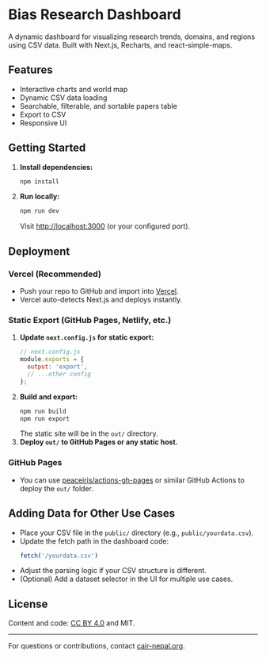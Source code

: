 # Bias Research Dashboard

A dynamic dashboard for visualizing research trends, domains, and regions using CSV data. Built with Next.js, Recharts, and react-simple-maps.

## Features
- Interactive charts and world map
- Dynamic CSV data loading
- Searchable, filterable, and sortable papers table
- Export to CSV
- Responsive UI

## Getting Started

1. **Install dependencies:**
   ```bash
   npm install
   ```
2. **Run locally:**
   ```bash
   npm run dev
   ```
   Visit [http://localhost:3000](http://localhost:3000) (or your configured port).

## Deployment

### Vercel (Recommended)
- Push your repo to GitHub and import into [Vercel](https://vercel.com/).
- Vercel auto-detects Next.js and deploys instantly.

### Static Export (GitHub Pages, Netlify, etc.)
1. **Update `next.config.js` for static export:**
   ```js
   // next.config.js
   module.exports = {
     output: 'export',
     // ...other config
   };
   ```
2. **Build and export:**
   ```bash
   npm run build
   npm run export
   ```
   The static site will be in the `out/` directory.
3. **Deploy `out/` to GitHub Pages or any static host.**

### GitHub Pages
- You can use [peaceiris/actions-gh-pages](https://github.com/peaceiris/actions-gh-pages) or similar GitHub Actions to deploy the `out/` folder.

## Adding Data for Other Use Cases

- Place your CSV file in the `public/` directory (e.g., `public/yourdata.csv`).
- Update the fetch path in the dashboard code:
  ```js
  fetch('/yourdata.csv')
  ```
- Adjust the parsing logic if your CSV structure is different.
- (Optional) Add a dataset selector in the UI for multiple use cases.

## License

Content and code: [CC BY 4.0](https://creativecommons.org/licenses/by/4.0/) and MIT.

---

For questions or contributions, contact [cair-nepal.org](https://cair-nepal.org).
